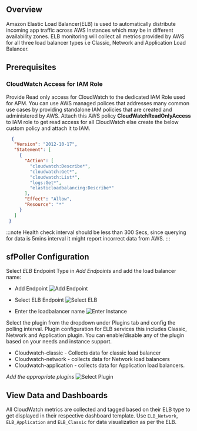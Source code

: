 
## Overview

Amazon Elastic Load Balancer(ELB) is used to automatically distribute incoming app traffic across AWS Instances which may be in different availability zones. ELB monitoring will collect all metrics provided by AWS for all three load balancer types i.e Classic, Network and Application Load Balancer.

## Prerequisites

### CloudWatch Access for IAM Role

Provide Read only access for CloudWatch to the dedicated IAM Role used for APM. You can use AWS managed polices that addresses many common use cases by providing standalone IAM policies that are created and administered by AWS. Attach this AWS policy **CloudWatchReadOnlyAccess** to IAM role to get read access for all CloudWatch else create the below custom policy and attach it to IAM.

   


   ```json
	 {
	  "Version": "2012-10-17",
	  "Statement": [
		{
		  "Action": [
			"cloudwatch:Describe*",
			"cloudwatch:Get*",
			"cloudwatch:List*",
			"logs:Get*",
			"elasticloadbalancing:Describe*"
		  ],
		  "Effect": "Allow",
		  "Resource": "*"
		}
	  ]
	}
   ```


:::note
Health check interval should be less than 300 Secs, since querying for data is 5mins interval it might report incorrect data from AWS.
:::

## sfPoller Configuration

Select *ELB* Endpoint Type in *Add Endpoints* and add the load balancer name:

- Add Endpoint
  ![Add Endpoint](/img/screenshots/sfPoller/sfPollerAddEndpoint.png)


- Select ELB Endpoint
 ![Select ELB](/img/screenshots/sfPoller/sfPollerSelectELB.png)


- Enter the loadbalancer name
 ![Enter Instance](/img/screenshots/sfPoller/sfPollerEnterInstance.png)

Select the plugin from the dropdown under Plugins tab and config the polling interval.
Plugin configuration for ELB services this includes Classic, Network and Application plugin. You can enable/disable any of the plugin based on your needs and instance support.

- Cloudwatch-classic - Collects data for classic load balancer 
- Cloudwatch-network - collects data for Network load balancers
- Cloudwatch-application - collects data for Application load balancers.


*Add the appropriate plugins*
 ![Select Plugin](/img/screenshots/sfPoller/sfPollerSelectPluginELB.png)


## View Data and Dashboards

All CloudWatch metrics are collected and tagged based on their ELB type to get displayed in their respective dashboard template. Use `ELB_Network`, `ELB_Application` and `ELB_Classic` for data visualization as per the ELB.
